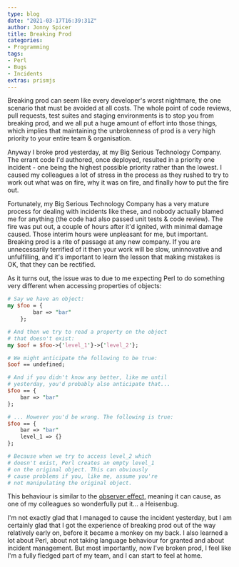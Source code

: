 ```yaml
---
type: blog
date: "2021-03-17T16:39:31Z"
author: Jonny Spicer
title: Breaking Prod
categories:
- Programming
tags:
- Perl
- Bugs
- Incidents
extras: prismjs
---
```

Breaking prod can seem like every developer's worst nightmare, the one scenario that must be avoided at all costs. The whole point of code reviews, pull requests, test suites and
staging environments is to stop you from breaking prod, and we all put a huge amount of effort into those things, which implies that maintaining the unbrokenness of prod is a very
high priority to your entire team & organisation.

Anyway I broke prod yesterday, at my Big Serious Technology Company. The errant code I'd authored, once deployed, resulted in a priority one incident - one being the highest possible
priority rather than the lowest. I caused my colleagues a lot of stress in the process as they rushed to try to work out what was on fire, why it was on fire, and finally how to put
the fire out.

Fortunately, my Big Serious Technology Company has a very mature process for dealing with incidents like these, and nobody actually blamed me for anything (the code had also passed
unit tests & code review). The fire was put out, a couple of hours after it'd ignited, with minimal damage caused. Those interim hours were unpleasant for me, but important. Breaking
prod is a rite of passage at any new company. If you are unnecessarily terrified of it then your work will be slow, uninnovative and unfulfilling, and it's important to learn the
lesson that making mistakes is OK, that they can be rectified.

As it turns out, the issue was to due to me expecting Perl to do something very different when accessing properties of objects:

```perl
# Say we have an object:
my $foo = {
        bar => "bar"
    };

# And then we try to read a property on the object
# that doesn't exist:
my $oof = $foo->{'level_1'}->{'level_2'};

# We might anticipate the following to be true:
$oof == undefined;

# And if you didn't know any better, like me until 
# yesterday, you'd probably also anticipate that...
$foo == {
    bar => "bar"
};

# ... However you'd be wrong. The following is true:
$foo == {
    bar => "bar"
    level_1 => {}
};

# Because when we try to access level_2 which
# doesn't exist, Perl creates an empty level_1
# on the original object. This can obviously
# cause problems if you, like me, assume you're
# not manipulating the original object. 
```

This behaviour is similar to the [observer effect,](https://en.wikipedia.org/wiki/Observer_effect_(physics)) meaning it can cause, as one of my colleagues so wonderfully put it... a
Heisenbug.

I'm not exactly glad that I managed to cause the incident yesterday, but I am certainly glad that I got the experience of breaking prod out of the way relatively early on, before it
became a monkey on my back. I also learned a lot about Perl, about not taking language behaviour for granted and about incident management. But most importantly, now I've broken
prod, I feel like I'm a fully fledged part of my team, and I can start to feel at home.
